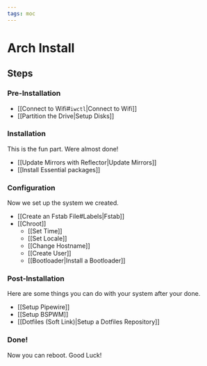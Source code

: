```yaml
---
tags: moc
---
```

# Arch Install
## Steps
### Pre-Installation
* [[Connect to Wifi#`iwctl`|Connect to Wifi]]
* [[Partition the Drive|Setup Disks]]

### Installation
This is the fun part. Were almost done!
* [[Update Mirrors with Reflector|Update Mirrors]]
* [[Install Essential packages]]

### Configuration
Now we set up the system we created.
* [[Create an Fstab File#Labels|Fstab]]
* [[Chroot]]
	* [[Set Time]]
	* [[Set Locale]]
	* [[Change Hostname]]
	* [[Create User]]
	* [[Bootloader|Install a Bootloader]]

### Post-Installation
Here are some things you can do with your system after your done.
* [[Setup Pipewire]]
* [[Setup BSPWM]]
* [[Dotfiles (Soft Link)|Setup a Dotfiles Repository]]

### Done!
Now you can reboot. Good Luck!